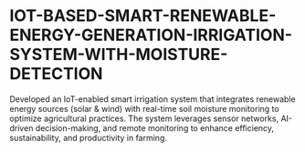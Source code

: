 # IOT-BASED-SMART-RENEWABLE-ENERGY-GENERATION-IRRIGATION-SYSTEM-WITH-MOISTURE-DETECTION
Developed an IoT-enabled smart irrigation system that integrates renewable energy sources (solar &amp; wind) with real-time soil moisture monitoring to optimize agricultural practices. The system leverages sensor networks, AI-driven decision-making, and remote monitoring to enhance efficiency, sustainability, and productivity in farming.
